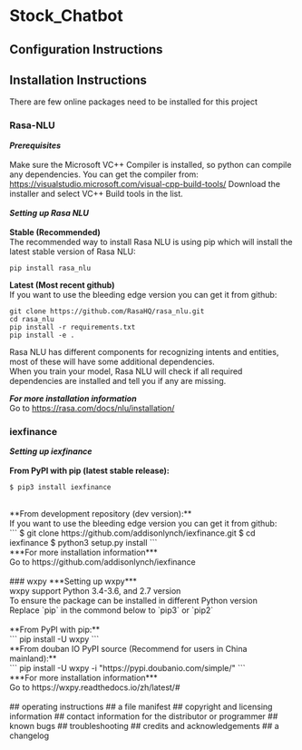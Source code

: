 # Stock_Chatbot
## Configuration Instructions
## Installation Instructions
There are few online packages need to be installed for this project
### Rasa-NLU
***Prerequisites***<br>
<br>
Make sure the Microsoft VC++ Compiler is installed, so python can compile any dependencies. You can get the compiler from: https://visualstudio.microsoft.com/visual-cpp-build-tools/ Download the installer and select VC++ Build tools in the list.<br>
<br>
***Setting up Rasa NLU***<br>
<br>
**Stable (Recommended)**<br>
The recommended way to install Rasa NLU is using pip which will install the latest stable version of Rasa NLU:<br>
```
pip install rasa_nlu
```
**Latest (Most recent github)**<br>
If you want to use the bleeding edge version you can get it from github:<br>
```
git clone https://github.com/RasaHQ/rasa_nlu.git
cd rasa_nlu
pip install -r requirements.txt
pip install -e .
```
Rasa NLU has different components for recognizing intents and entities, most of these will have some additional dependencies.<br>
When you train your model, Rasa NLU will check if all required dependencies are installed and tell you if any are missing.<br>  

***For more installation information***<br>
Go to https://rasa.com/docs/nlu/installation/<br>

### iexfinance
***Setting up iexfinance***<br>
<br>
**From PyPI with pip (latest stable release):**<br>
```
$ pip3 install iexfinance
```
<br>
**From development repository (dev version):**<br>
If you want to use the bleeding edge version you can get it from github:<br>
```
$ git clone https://github.com/addisonlynch/iexfinance.git
$ cd iexfinance
$ python3 setup.py install
```
<br>
***For more installation information***<br>
Go to https://github.com/addisonlynch/iexfinance<br>
<br>
### wxpy
***Setting up wxpy***<br>
wxpy support Python 3.4-3.6, and 2.7 version<br>
To ensure the package can be installed in different Python version<br>
Replace `pip` in the commond below to `pip3` or `pip2`<br>
<br>
**From PyPI with pip:**<br>
```
pip install -U wxpy
```
<br>
**From douban IO PyPI source (Recommend for users in China mainland):**<br>
```
pip install -U wxpy -i "https://pypi.doubanio.com/simple/"
```
<br>
***For more installation information***<br>
Go to https://wxpy.readthedocs.io/zh/latest/#<br>
<br>
## operating instructions
## a file manifest
## copyright and licensing information
## contact information for the distributor or programmer
## known bugs
## troubleshooting
## credits and acknowledgements
## a changelog
